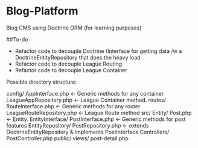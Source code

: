 # Blog-Platform
Blog CMS using Doctrine ORM (for learning purposes)

##To-do

* Refactor code to decouple Doctrine (Interface for getting data /w a DoctrineEntityRepository that does the heavy load
* Refactor code to decouple League Routing
* Refactor code to decouple League Container

Possible directory structure:

config/
  AppInterface.php  <- Generic methods for any container
  LeagueAppRepository.php <- League Container method.
routes/
  RouteInterface.php        <- Generic methods for any router
  LeagueRouteRepository.php <- League Route method
src/
  Entity/
    Post.php <- Entity.
  EntityInterface/
    PostInterface.php <- Generic methods for post features
  EntityRepository/
    PostRepository.php <- extends DoctrineEntityRepository & implements PostInterface
  Controllers/
    PostController.php
public/
  views/
    post-detail.php
  
  
  
